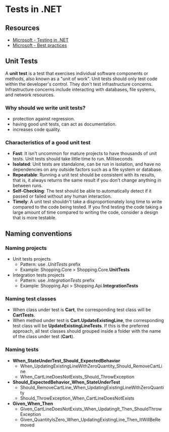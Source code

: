 # Tests in .NET

## Resources

- [Microsoft - Testing in .NET](https://learn.microsoft.com/en-us/dotnet/core/testing/)
- [Microsoft - Best practices](https://learn.microsoft.com/en-us/dotnet/core/testing/unit-testing-best-practices)

## Unit Tests

A **unit test** is a test that exercises individual software components or methods, also known as a "unit of work". Unit tests should only test code within the developer's control. They don't test infrastructure concerns. Infrastructure concerns include interacting with databases, file systems, and network resources.

### Why should we write unit tests?

- protection against regression.
- having good unit tests, can act as documentation.
- increases code quality.

### Characteristics of a good unit test

- **Fast**: It isn't uncommon for mature projects to have thousands of unit tests. Unit tests should take little time to run. Milliseconds.
- **Isolated**: Unit tests are standalone, can be run in isolation, and have no dependencies on any outside factors such as a file system or database.
- **Repeatable**: Running a unit test should be consistent with its results, that is, it always returns the same result if you don't change anything in between runs.
- **Self-Checking**: The test should be able to automatically detect if it passed or failed without any human interaction.
- **Timely**: A unit test shouldn't take a disproportionately long time to write compared to the code being tested. If you find testing the code taking a large amount of time compared to writing the code, consider a design that is more testable.

## Naming conventions

### Naming projects

- Unit tests projects
  - Pattern: use _.UnitTests_ prefix
  - Example: Shopping.Core > Shopping.Core.**UnitTests**
- Integration tests projects
  - Pattern: use _.IntegrationTests_ prefix
  - Example: Shopping.Api > Shopping.Api.**IntegrationTests**

### Naming test classes

- When class under test is **Cart**, the corresponding test class will be **CartTests**.
- When method under test is **Cart.UpdateExistingLine**, the corresponding test class will be **UpdateExistingLineTests**. If this is the preferred approach, all test classes should grouped inside a folder with the name of the class under test (**Cart**).

### Naming tests

- **When_StateUnderTest_Should_ExpectedBehavior**
  - When_UpdatingExistingLineWithZeroQuantity_Should_RemoveCartLine
  - When_CartLineDoesNotExists_Should_ThrowException
- **Should_ExpectedBehavior_When_StateUnderTest**
  - Should_RemoveCartLine_When_UpdatingExistingLineWithZeroQuantity
  - Should_ThrowException_When_CartLineDoesNotExists
- **Given_When_Then**
  - Given_CartLineDoesNotExists_When_UpdatingIt_Then_ShouldThrowException
  - Given_QuantityIsZero_When_UpdatingExistingLine_Then_ItWillBeRemoved
